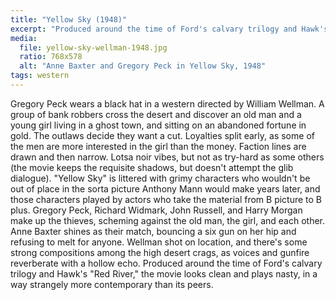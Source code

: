 ```yaml
---
title: "Yellow Sky (1948)"
excerpt: "Produced around the time of Ford's calvary trilogy and Hawk's \"Red River,\" the movie looks clean and plays nasty, in a way more contemporary than its peers"
media:
  file: yellow-sky-wellman-1948.jpg
  ratio: 768x578
  alt: "Anne Baxter and Gregory Peck in Yellow Sky, 1948"
tags: western
---
```

Gregory Peck wears a black hat in a western directed by William Wellman. A group of bank robbers cross the desert and discover an old man and a young girl living in a ghost town, and sitting on an abandoned fortune in gold. The outlaws decide they want a cut. Loyalties split early, as some of the men are more interested in the girl than the money. Faction lines are drawn and then narrow. Lotsa noir vibes, but not as try-hard as some others (the movie keeps the requisite shadows, but doesn't attempt the glib dialogue). "Yellow Sky" is littered with grimy characters who wouldn't be out of place in the sorta picture Anthony Mann would make years later, and those characters played by actors who take the material from B picture to B plus. Gregory Peck, Richard Widmark, John Russell, and Harry Morgan make up the thieves, scheming against the old man, the girl, and each other. Anne Baxter shines as their match, bouncing a six gun on her hip and refusing to melt for anyone. Wellman shot on location, and there's some strong compositions among the high desert crags, as voices and gunfire reverberate with a hollow echo. Produced around the time of Ford's calvary trilogy and Hawk's "Red River," the movie looks clean and plays nasty, in a way strangely more contemporary than its peers.
